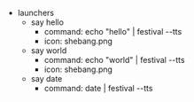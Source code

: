 - launchers
   - say hello
      - command: echo "hello" | festival --tts
      - icon: shebang.png
   - say world
      - command: echo "world" | festival --tts
      - icon: shebang.png
   - say date
      - command: date | festival --tts
